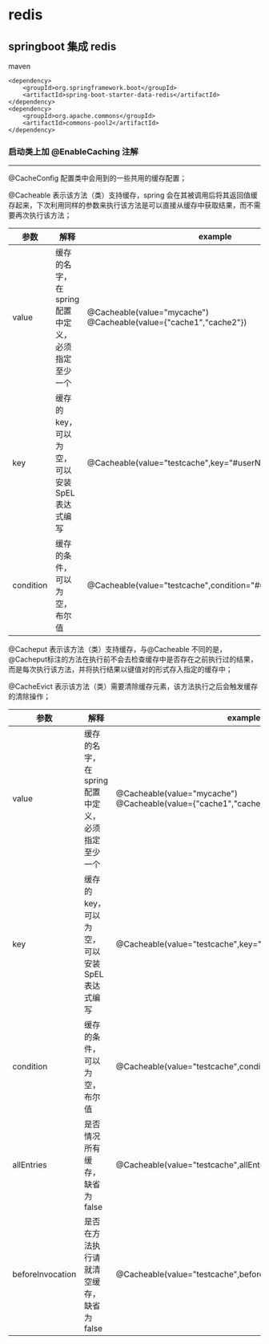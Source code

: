 # redis
## springboot 集成 redis

maven
```
<dependency>
    <groupId>org.springframework.boot</groupId>
    <artifactId>spring-boot-starter-data-redis</artifactId>
</dependency>
<dependency>
    <groupId>org.apache.commons</groupId>
    <artifactId>commons-pool2</artifactId>
</dependency>
```

### 启动类上加 @EnableCaching 注解
-----

@CacheConfig 配置类中会用到的一些共用的缓存配置；

@Cacheable 表示该方法（类）支持缓存，spring 会在其被调用后将其返回值缓存起来，下次利用同样的参数来执行该方法是可以直接从缓存中获取结果，而不需要再次执行该方法；

| 参数 | 解释 | example |
| --- | --- | --- |
| value | 缓存的名字，在spring配置中定义，必须指定至少一个 | @Cacheable(value="mycache")<br>@Cacheable(value={"cache1","cache2"}) |
| key | 缓存的key，可以为空，可以安装SpEL表达式编写 | @Cacheable(value="testcache",key="#userName") | 
| condition | 缓存的条件，可以为空，布尔值 | @Cacheable(value="testcache",condition="#userName.legth()>2") |


@Cacheput 表示该方法（类）支持缓存，与@Cacheable 不同的是，@Cacheput标注的方法在执行前不会去检查缓存中是否存在之前执行过的结果，而是每次执行该方法，并将执行结果以键值对的形式存入指定的缓存中；

@CacheEvict 表示该方法（类）需要清除缓存元素，该方法执行之后会触发缓存的清除操作；

| 参数 | 解释 | example |
| --- | --- | --- |
| value | 缓存的名字，在spring配置中定义，必须指定至少一个 | @Cacheable(value="mycache")<br>@Cacheable(value={"cache1","cache2"}) |
| key | 缓存的key，可以为空，可以安装SpEL表达式编写 | @Cacheable(value="testcache",key="#userName") | 
| condition | 缓存的条件，可以为空，布尔值 | @Cacheable(value="testcache",condition="#userName.legth()>2") |
| allEntries | 是否情况所有缓存，缺省为false | @Cacheable(value="testcache",allEntries=true) |
| beforeInvocation | 是否在方法执行请就清空缓存，缺省为false | @Cacheable(value="testcache",beforeInvocation=true) |



